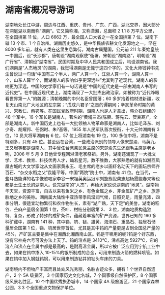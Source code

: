 # 湖南省概况导游词  
湖南地处长江中游，周边与江西、重庆、贵州、广东、广西，湖北交界，因大部分在洞庭湖以南而称“湖南”。它又简称湘，又称潇湘，总面积 2 1.1 8 万平方公里，在全国排第 11 位，人口 6662 万，最全国人口大省之一在全国排第 7 位。湖南下辖 13 个市、1 个自治州。湖南历史悠久，是中华民族农耕文化发源地之一。早在 8000 多年前，就有人类在这里生息繁衍。湖南古属楚国，公元前 211 年秦始皇统一中国后，设“长沙郡”，唐朝设“湖南观察使”衙署，宋朝设“湖南路”，明朝设“湖广行省”、清朝设“湖南省”。民国时期及中华人民共和国成立后，均设湖南省。我们湖南是“人杰地灵”的湖南，我觉得湖南是无愧于这四个字的。文化大师钱钟书先生曾说过一句话“中国有三个半人，两广人算一个，江浙人算一个，湖南人算一个，山东人算半个，而湖南人的影响似乎更深远些”尤其到了近现代，湖南人的影响更为深远，中国的史学家们有一句话说是“中国的近代史是一部由湖南人书写的近代史”。在中国近现代史上，湖南涌现了一大批杰出政治家，如被称为“近代睁眼看世界第一人”的魏源；清朝晚期的中兴名臣曾国藩；60 多岁抬着棺材进新疆，收复天山南北广大地区的左宗棠；“戊戌六君子”之首的谭嗣同；辛亥革命时期的黄兴、宋教仁、蔡锷等。在国民党政府时期，湖南人也是人才辈出，蒋介石组建的 48 个军中，16 个军长是湖南人，著名的“黄埔三杰(陈赓、蒋先云、贺衷寒)”，全部是湖南人。新中国历史上也有一大批领袖人物革命家是湖南人，比如毛泽东、刘少奇、胡耀邦、任弼时、朱?基等。1955 年人民军队首次授衔，十大元帅湖南有 3 位，10 员大将军湖南有 6 位，57 位上将湖南有 19 位，100 多位中将，湖南不是特别多，只有 45 位。甚至远在台湾，一些政治派别的领导人像宋楚渝、马英九、王又增等都是湖南人，其中曾任台湾亲民党主席的宋楚渝先生还跟毛主席是老乡咧，2006 年 5 月 9 日他曾专程回湘潭老家祭祖。另外，湖南还涌现了一大批文学、艺术、教育、科技优秀人才，灿若星河，数不胜数，大家熟悉的就有如湘西凤凰古城的大文学家沈从文画家黄永玉、毛主席的老乡以画虾名动天下的画坛宗师齐百石、“杂交水稻之父”袁隆平等。中国“两院”院士中，湖南有 41 位。在当代，一些耳熟能详的名字像歌唱家李谷一宋祖英奥运冠军刘旋熊倪龚志超杨霞鲍春来等也都是土生土长的湖南人。说完湖南的“人杰”，再给大家说说湖南的“地灵”。湖南物华天宝，资源丰富，自古以来有鱼米之乡、有色金属之乡、非金属矿产之乡、旅游胜地之乡的美称。湖南属大陆性中亚热带季风湿润气候，日照充足，雨量充沛，四季分明，很适宜动物繁衍和农作物生长，素有“湖广熟，天下足”的美誉。湖南的稻谷、苎麻产量居全国第 1 位，茶叶、柑桔分别居第 2、 3 位，湖南地质构造独特、复杂，形成了特殊的成矿条件，蕴藏着丰富的矿产资源，世界已知的 160 多种矿藏中，湖南有 141 种，其中锑、钨、铋、雄黄、海泡石、重晶石、独居石储量居全国第 1 位，锑、钨居世界首位，尤其是其中钨的产量更是占到全国总产量的 45%，产矿区主要是集中在湘西北湘西南山区。钨是干嘛用的呢?钨是个好东西，没有它神舟六号可没办法上天了。钨的溶点是 3410℃，沸点高达 5927℃，它的溶点和沸点在金属中都是最高的，是耐高温金属，所以它被广泛应用到宇航工业中去，如果在钨中掺入 10-15%的银所制成的合金，可用来制造火箭的燃料喷管。如果在钨中加入钢就钨钢，可以用来制造钻井的钻头车床的刀具。  

湖南境内不但物产丰富而且处处风光秀丽，名胜古迹众多，拥有 1 个世界自然遗产，2 个 5A 级景区，3 个国家历史文化名城，7 个国家级自然保护区，8 个国家级风景名胜区，10 个中国优秀旅游城市，14 个国家 4A 级旅游区，21 个国家森林公园，3 3 个全国重点文物保护单位。  

